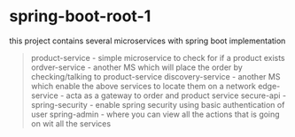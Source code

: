 # spring-boot-root-1
this project contains several microservices with spring boot implementation
  > product-service - simple microservice to check for if a product exists
  > ordver-service - another MS which will place the order by checking/talking to product-service 
  > discovery-service - another MS which enable the above services to locate them on a network
  > edge-service - acta as a gateway to order and product service
  > secure-api - spring-security - enable spring security using basic authentication of user
  > spring-admin - where you can view all the actions that is going on wit all the services
